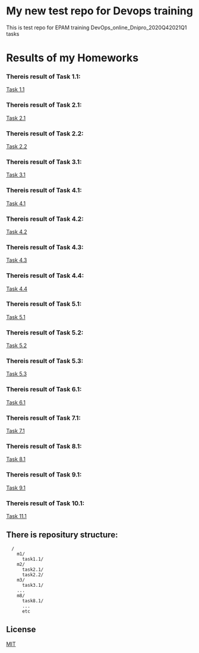 # My new test repo for Devops training
This is test repo for EPAM training DevOps_online_Dnipro_2020Q42021Q1 tasks

# Results of my Homeworks

### Thereis result of Task 1.1:
[Task 1.1](./m1/task1.1/readme.md)

### Thereis result of Task 2.1:
[Task 2.1](./m2/task2.1/readme.md)

### Thereis result of Task 2.2:
[Task 2.2](./m2/task2.2/readme.md)

### Thereis result of Task 3.1:
[Task 3.1](./m3/task3.1/readme.md)

### Thereis result of Task 4.1:
[Task 4.1](./m4/task4.1/readme.md)

### Thereis result of Task 4.2:
[Task 4.2](./m4/task4.2/readme.md)

### Thereis result of Task 4.3:
[Task 4.3](./m4/task4.3/readme.md)

### Thereis result of Task 4.4:
[Task 4.4](./m4/task4.4/readme.md)

### Thereis result of Task 5.1:
[Task 5.1](./m5/task5.1/readme.md)

### Thereis result of Task 5.2:
[Task 5.2](./m5/task5.2/readme.md)

### Thereis result of Task 5.3:
[Task 5.3](./m5/task5.3/readme.md)

### Thereis result of Task 6.1:
[Task 6.1](./m6/task6.1/readme.md)

### Thereis result of Task 7.1:
[Task 7.1](./m7/task7.1/readme.md)

### Thereis result of Task 8.1:
[Task 8.1](./m8/task8.1/readme.md)

### Thereis result of Task 9.1:
[Task 9.1](./m9/task9.1/readme.md)

### Thereis result of Task 10.1:
[Task 11.1](./m11/task11.1/readme.md)

## There is repositury structure:
      /
        m1/
          task1.1/
        m2/
          task2.1/
          task2.2/
        m3/
          task3.1/
        ...
        m8/
          task8.1/
          ...
          etc

## License
[MIT](https://choosealicense.com/licenses/mit/)

